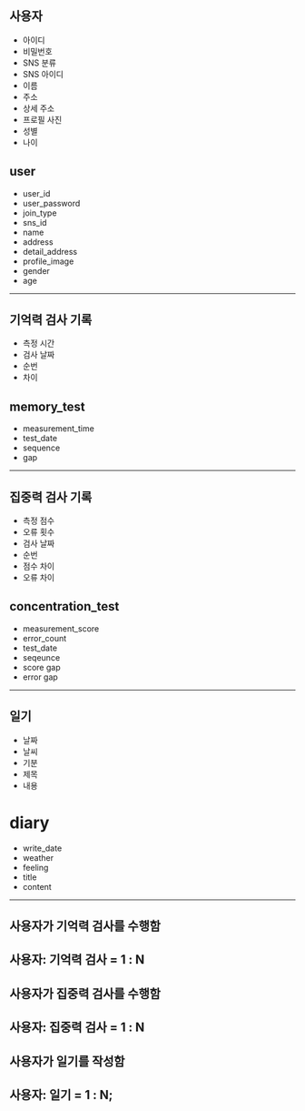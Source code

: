 ## 사용자
- 아이디
- 비밀번호
- SNS 분류
- SNS 아이디
- 이름
- 주소
- 상세 주소
- 프로필 사진
- 성별
- 나이

## user
- user_id
- user_password
- join_type
- sns_id
- name
- address
- detail_address
- profile_image
- gender
- age

---

## 기억력 검사 기록
- 측정 시간
- 검사 날짜
- 순번
- 차이


## memory_test
- measurement_time
- test_date
- sequence
- gap

---

## 집중력 검사 기록
- 측정 점수
- 오류 횟수
- 검사 날짜
- 순번
- 점수 차이
- 오류 차이

## concentration_test
- measurement_score
- error_count
- test_date
- seqeunce
- score gap
- error gap

---

## 일기
- 날짜
- 날씨
- 기분
- 제목
- 내용

# diary
- write_date
- weather
- feeling
- title
- content

---

## 사용자가 기억력 검사를 수행함
## 사용자: 기억력 검사 = 1 : N
## 사용자가 집중력 검사를 수행함
## 사용자: 집중력 검사 = 1 : N
## 사용자가 일기를 작성함
## 사용자: 일기 = 1 : N;
